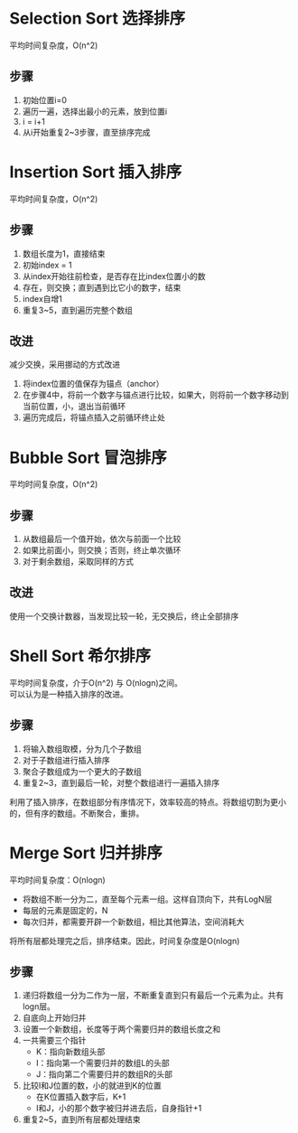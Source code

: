 # Selection Sort 选择排序
平均时间复杂度，O(n^2)
## 步骤
1. 初始位置i=0
2. 遍历一遍，选择出最小的元素，放到位置i
3. i = i+1
4. 从i开始重复2~3步骤，直至排序完成

# Insertion Sort 插入排序
平均时间复杂度，O(n^2)
## 步骤
1. 数组长度为1，直接结束
2. 初始index = 1
3. 从index开始往前检查，是否存在比index位置小的数
4. 存在，则交换；直到遇到比它小的数字，结束
5. index自增1
6. 重复3~5，直到遍历完整个数组

## 改进
减少交换，采用挪动的方式改进
1. 将index位置的值保存为锚点（anchor）
2. 在步骤4中，将前一个数字与锚点进行比较，如果大，则将前一个数字移动到当前位置，小，退出当前循环
3. 遍历完成后，将锚点插入之前循环终止处

# Bubble Sort 冒泡排序
平均时间复杂度，O(n^2)
## 步骤
1. 从数组最后一个值开始，依次与前面一个比较
2. 如果比前面小，则交换；否则，终止单次循环
3. 对于剩余数组，采取同样的方式

## 改进
使用一个交换计数器，当发现比较一轮，无交换后，终止全部排序

# Shell Sort 希尔排序
平均时间复杂度，介于O(n^2) 与 O(nlogn)之间。  
可以认为是一种插入排序的改进。
## 步骤
1. 将输入数组取模，分为几个子数组
2. 对于子数组进行插入排序
3. 聚合子数组成为一个更大的子数组
4. 重复2~3，直到最后一轮，对整个数组进行一遍插入排序

利用了插入排序，在数组部分有序情况下，效率较高的特点。将数组切割为更小的，但有序的数组。不断聚合，重排。

# Merge Sort 归并排序
平均时间复杂度：O(nlogn)
- 将数组不断一分为二，直至每个元素一组。这样自顶向下，共有LogN层
- 每层的元素是固定的，N
- 每次归并，都需要开辟一个新数组，相比其他算法，空间消耗大

将所有层都处理完之后，排序结束。因此，时间复杂度是O(nlogn)

## 步骤
1. 递归将数组一分为二作为一层，不断重复直到只有最后一个元素为止。共有logn层。
2. 自底向上开始归并
3. 设置一个新数组，长度等于两个需要归并的数组长度之和
4. 一共需要三个指针
   - K：指向新数组头部
   - I：指向第一个需要归并的数组L的头部
   - J：指向第二个需要归并的数组R的头部
5. 比较I和J位置的数，小的就进到K的位置
   - 在K位置插入数字后，K+1
   - I和J，小的那个数字被归并进去后，自身指针+1
6. 重复2~5，直到所有层都处理结束
